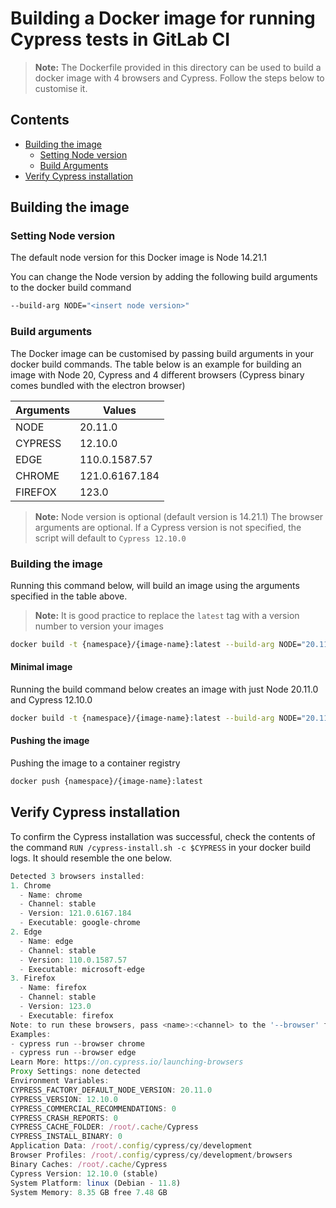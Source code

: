 # Building a Docker image for running Cypress tests in GitLab CI

> **Note:** The Dockerfile provided in this directory can be used to build a docker image with 4 browsers and Cypress. Follow the steps below to customise it.

## Contents

* [Building the image](#building-the-image)
    * [Setting Node version](#setting-node-version)
    * [Build Arguments](#build-arguments)
* [Verify Cypress installation](#verify-cypress-installation)  

## Building the image

### Setting Node version

The default node version for this Docker image is Node 14.21.1

You can change the Node version by adding the following build arguments to the docker build command

```bash
--build-arg NODE="<insert node version>"
```

### Build arguments

The Docker image can be customised by passing build arguments in your docker build commands. The table below is an example for building an image with Node 20, Cypress and 4 different browsers (Cypress binary comes bundled with the electron browser)

| Arguments 	| Values         	|
|-----------	|----------------	|
| NODE      	| 20.11.0        	|
| CYPRESS   	| 12.10.0        	|
| EDGE      	| 110.0.1587.57  	|
| CHROME    	| 121.0.6167.184 	|
| FIREFOX   	| 123.0          	|

> **Note:** Node version is optional (default version is 14.21.1) The browser arguments are optional. If a Cypress version is not specified, the script will default to `Cypress 12.10.0` 

### Building the image

Running this command below, will build an image using the arguments specified in the table above.

> **Note:** It is good practice to replace the `latest` tag with a version number to version your images

```bash
docker build -t {namespace}/{image-name}:latest --build-arg NODE="20.11.0" --build-arg CYPRESS="12.10.0" --build-arg EDGE="110.0.1587.57" --build-arg CHROME="121.0.6167.184" --build-arg FIREFOX="123.0" .
```

#### Minimal image

Running the build command below creates an image with just Node 20.11.0 and Cypress 12.10.0

```sh
docker build -t {namespace}/{image-name}:latest --build-arg NODE="20.11.0" .
```

#### Pushing the image

Pushing the image to a container registry

```sh
docker push {namespace}/{image-name}:latest
```

## Verify Cypress installation
To confirm the Cypress installation was successful, check the contents of the command `RUN /cypress-install.sh -c $CYPRESS` in your docker build logs. It should resemble the one below.

```ts
Detected 3 browsers installed:
1. Chrome
  - Name: chrome
  - Channel: stable
  - Version: 121.0.6167.184
  - Executable: google-chrome
2. Edge
  - Name: edge
  - Channel: stable
  - Version: 110.0.1587.57
  - Executable: microsoft-edge
3. Firefox
  - Name: firefox
  - Channel: stable
  - Version: 123.0
  - Executable: firefox
Note: to run these browsers, pass <name>:<channel> to the '--browser' field
Examples:
- cypress run --browser chrome
- cypress run --browser edge
Learn More: https://on.cypress.io/launching-browsers
Proxy Settings: none detected
Environment Variables:
CYPRESS_FACTORY_DEFAULT_NODE_VERSION: 20.11.0
CYPRESS_VERSION: 12.10.0
CYPRESS_COMMERCIAL_RECOMMENDATIONS: 0
CYPRESS_CRASH_REPORTS: 0
CYPRESS_CACHE_FOLDER: /root/.cache/Cypress
CYPRESS_INSTALL_BINARY: 0
Application Data: /root/.config/cypress/cy/development
Browser Profiles: /root/.config/cypress/cy/development/browsers
Binary Caches: /root/.cache/Cypress
Cypress Version: 12.10.0 (stable)
System Platform: linux (Debian - 11.8)
System Memory: 8.35 GB free 7.48 GB
```